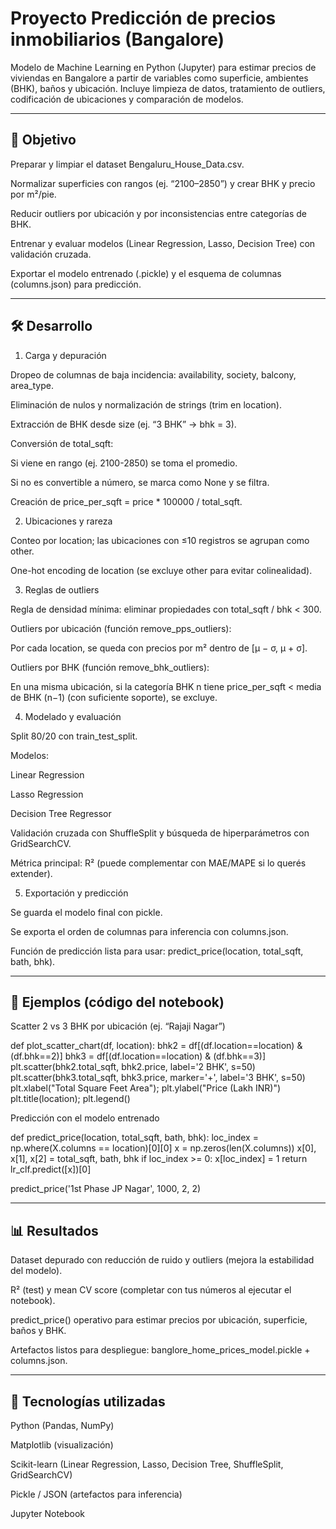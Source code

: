# Proyecto Predicción de precios inmobiliarios (Bangalore)

Modelo de Machine Learning en Python (Jupyter) para estimar precios de viviendas en Bangalore a partir de variables como superficie, ambientes (BHK), baños y ubicación. Incluye limpieza de datos, tratamiento de outliers, codificación de ubicaciones y comparación de modelos.

---

## 🎯 Objetivo

Preparar y limpiar el dataset Bengaluru_House_Data.csv.

Normalizar superficies con rangos (ej. “2100–2850”) y crear BHK y precio por m²/pie.

Reducir outliers por ubicación y por inconsistencias entre categorías de BHK.

Entrenar y evaluar modelos (Linear Regression, Lasso, Decision Tree) con validación cruzada.

Exportar el modelo entrenado (.pickle) y el esquema de columnas (columns.json) para predicción.

---

## 🛠️ Desarrollo

1) Carga y depuración

Dropeo de columnas de baja incidencia: availability, society, balcony, area_type.

Eliminación de nulos y normalización de strings (trim en location).

Extracción de BHK desde size (ej. “3 BHK” → bhk = 3).

Conversión de total_sqft:

Si viene en rango (ej. 2100-2850) se toma el promedio.

Si no es convertible a número, se marca como None y se filtra.

Creación de price_per_sqft = price * 100000 / total_sqft.

2) Ubicaciones y rareza

Conteo por location; las ubicaciones con ≤10 registros se agrupan como other.

One-hot encoding de location (se excluye other para evitar colinealidad).

3) Reglas de outliers

Regla de densidad mínima: eliminar propiedades con total_sqft / bhk < 300.

Outliers por ubicación (función remove_pps_outliers):

Por cada location, se queda con precios por m² dentro de [μ − σ, μ + σ].

Outliers por BHK (función remove_bhk_outliers):

En una misma ubicación, si la categoría BHK n tiene price_per_sqft < media de BHK (n−1) (con suficiente soporte), se excluye.

4) Modelado y evaluación

Split 80/20 con train_test_split.

Modelos:

Linear Regression

Lasso Regression

Decision Tree Regressor

Validación cruzada con ShuffleSplit y búsqueda de hiperparámetros con GridSearchCV.

Métrica principal: R² (puede complementar con MAE/MAPE si lo querés extender).

5) Exportación y predicción

Se guarda el modelo final con pickle.

Se exporta el orden de columnas para inferencia con columns.json.

Función de predicción lista para usar: predict_price(location, total_sqft, bath, bhk).

---

## 📸 Ejemplos (código del notebook)

Scatter 2 vs 3 BHK por ubicación (ej. “Rajaji Nagar”)

def plot_scatter_chart(df, location):
    bhk2 = df[(df.location==location) & (df.bhk==2)]
    bhk3 = df[(df.location==location) & (df.bhk==3)]
    plt.scatter(bhk2.total_sqft, bhk2.price, label='2 BHK', s=50)
    plt.scatter(bhk3.total_sqft, bhk3.price, marker='+', label='3 BHK', s=50)
    plt.xlabel("Total Square Feet Area"); plt.ylabel("Price (Lakh INR)")
    plt.title(location); plt.legend()


Predicción con el modelo entrenado

def predict_price(location, total_sqft, bath, bhk):
    loc_index = np.where(X.columns == location)[0][0]
    x = np.zeros(len(X.columns))
    x[0], x[1], x[2] = total_sqft, bath, bhk
    if loc_index >= 0:
        x[loc_index] = 1
    return lr_clf.predict([x])[0]

predict_price('1st Phase JP Nagar', 1000, 2, 2)

---

## 📊 Resultados

Dataset depurado con reducción de ruido y outliers (mejora la estabilidad del modelo).

R² (test) y mean CV score (completar con tus números al ejecutar el notebook).

predict_price() operativo para estimar precios por ubicación, superficie, baños y BHK.

Artefactos listos para despliegue: banglore_home_prices_model.pickle + columns.json.

---

## 🔧 Tecnologías utilizadas

Python (Pandas, NumPy)

Matplotlib (visualización)

Scikit-learn (Linear Regression, Lasso, Decision Tree, ShuffleSplit, GridSearchCV)

Pickle / JSON (artefactos para inferencia)

Jupyter Notebook
